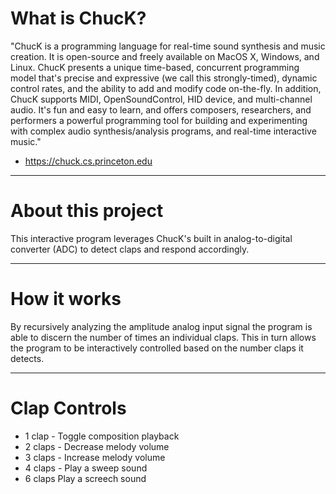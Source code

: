 # What is ChucK?
"ChucK is a programming language for real-time sound synthesis and music creation. It is open-source and freely available on MacOS X, Windows, and Linux. ChucK presents a unique time-based, concurrent programming model that's precise and expressive (we call this strongly-timed), dynamic control rates, and the ability to add and modify code on-the-fly. In addition, ChucK supports MIDI, OpenSoundControl, HID device, and multi-channel audio. It's fun and easy to learn, and offers composers, researchers, and performers a powerful programming tool for building and experimenting with complex audio synthesis/analysis programs, and real-time interactive music."
- https://chuck.cs.princeton.edu
---
# About this project

This interactive program leverages ChucK's built in analog-to-digital converter (ADC) to detect claps and respond accordingly.

---
# How it works
By recursively analyzing the amplitude analog input signal the program is able to discern the number of times an individual claps.
This in turn allows the program to be interactively controlled based on the number claps it detects.  

---
# Clap Controls 
- 1 clap - Toggle composition playback
- 2 claps - Decrease melody volume
- 3 claps - Increase melody volume
- 4 claps - Play a sweep sound
- 6 claps Play a screech sound
